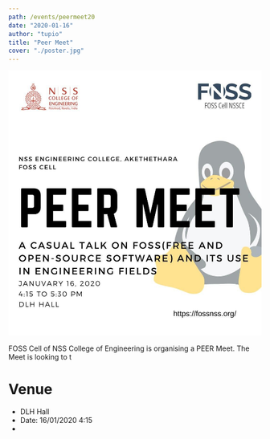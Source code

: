 ```yaml
---
path: /events/peermeet20
date: "2020-01-16"
author: "tupio"
title: "Peer Meet"
cover: "./poster.jpg"
---
```


![Poster](./poster.jpg)

FOSS Cell of NSS College of Engineering is organising a PEER Meet. The Meet is looking to t

# Venue

* DLH Hall
* Date: 16/01/2020 4:15
* 